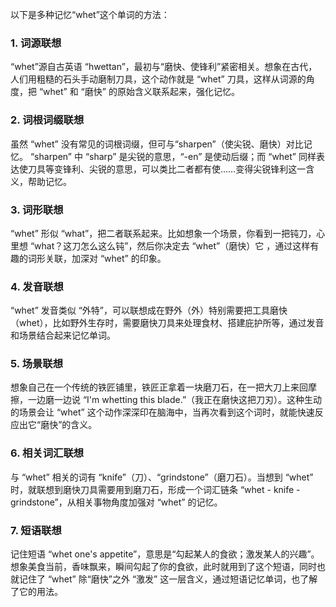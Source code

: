 以下是多种记忆“whet”这个单词的方法：

### 1. 词源联想
“whet”源自古英语 “hwettan”，最初与“磨快、使锋利”紧密相关。想象在古代，人们用粗糙的石头手动磨制刀具，这个动作就是 “whet” 刀具，这样从词源的角度，把 “whet” 和 “磨快” 的原始含义联系起来，强化记忆。

### 2. 词根词缀联想
虽然 “whet” 没有常见的词根词缀，但可与“sharpen”（使尖锐、磨快）对比记忆。 “sharpen” 中 “sharp” 是尖锐的意思，“-en” 是使动后缀；而 “whet” 同样表达使刀具等变锋利、尖锐的意思，可以类比二者都有使……变得尖锐锋利这一含义，帮助记忆。

### 3. 词形联想
“whet” 形似 “what”，把二者联系起来。比如想象一个场景，你看到一把钝刀，心里想 “what？这刀怎么这么钝”，然后你决定去 “whet”（磨快）它 ，通过这样有趣的词形关联，加深对 “whet” 的印象。

### 4. 发音联想
“whet” 发音类似 “外特”，可以联想成在野外（外）特别需要把工具磨快（whet），比如野外生存时，需要磨快刀具来处理食材、搭建庇护所等，通过发音和场景结合起来记忆单词。

### 5. 场景联想
想象自己在一个传统的铁匠铺里，铁匠正拿着一块磨刀石，在一把大刀上来回摩擦，一边磨一边说 “I'm whetting this blade.”（我正在磨快这把刀刃）。这种生动的场景会让 “whet” 这个动作深深印在脑海中，当再次看到这个词时，就能快速反应出它“磨快”的含义。

### 6. 相关词汇联想
与 “whet” 相关的词有 “knife”（刀）、“grindstone”（磨刀石）。当想到 “whet” 时，就联想到磨快刀具需要用到磨刀石，形成一个词汇链条 “whet - knife - grindstone”，从相关事物角度加强对 “whet” 的记忆。

### 7. 短语联想
记住短语 “whet one's appetite”，意思是“勾起某人的食欲；激发某人的兴趣”。想象美食当前，香味飘来，瞬间勾起了你的食欲，此时就用到了这个短语，同时也就记住了 “whet” 除“磨快”之外 “激发” 这一层含义，通过短语记忆单词，也了解了它的用法。 